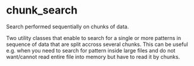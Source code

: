 # chunk_search
Search performed sequentially on chunks of data.

Two utility classes that enable to search for a single or more patterns in sequence of data that are split accross several chunks. This can be useful e.g. when you need to search for pattern inside large files and do not want/cannot read entire file into memory but have to read it by chunks.

